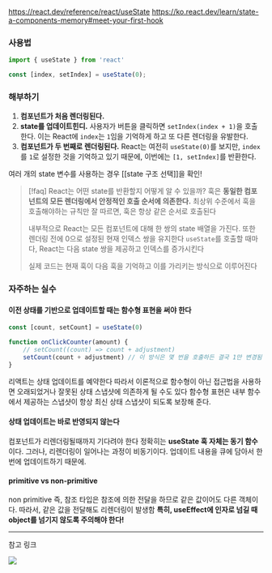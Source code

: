 https://react.dev/reference/react/useState
https://ko.react.dev/learn/state-a-components-memory#meet-your-first-hook

### 사용법

```javascript
import { useState } from 'react'

const [index, setIndex] = useState(0);
```

### 해부하기
1. **컴포넌트가 처음 렌더링된다.**
2. **state를 업데이트힌디.** 사용자가 버튼을 클릭하면 `setIndex(index + 1)`을 호출한다. 이는 React에 `index`는 `1`임을 기억하게 하고 또 다른 렌더링을 유발한다.
3. **컴포넌트가 두 번째로 렌더링된다.** React는 여전히 `useState(0)`를 보지만, `index`를 `1`로 설정한 것을 기억하고 있기 때문에, 이번에는 `[1, setIndex]`를 반환한다.

여러 개의 state 변수를 사용하는 경우 [[state 구조 선택]]을 확인!

> [!faq] React는 어떤 state를 반환할지 어떻게 알 수 있을까?
> 훅은 **동일한 컴포넌트의 모든 렌더링에서 안정적인 호출 순서에 의존한다.**
> 최상위 수준에서 훅을 호출해야하는 규칙만 잘 따르면, 훅은 항상 같은 순서로 호출된다
> 
> 내부적으로 React는 모든 컴포넌트에 대해 한 쌍의 state 배열을 가진다.
> 또한 렌더링 전에 0으로 설정된 현재 인덱스 쌍을 유지한다
> `useState`를 호출할 때마다, React는 다음 state 쌍을 제공하고 인덱스를 증가시킨다
> 
> 실제 코드는 현재 훅이 다음 훅을 기억하고 이를 가리키는 방식으로 이루어진다

### 자주하는 실수
#### 이전 상태를 기반으로 업데이트할 때는 함수형 표현을 써야 한다
```javascript
const [count, setCount] = useState(0)

function onClickCounter(amount) {
	// setCount((count) => count + adjustment)
	setCount(count + adjustment) // 이 방식은 몇 번을 호출하든 결국 1만 변경됨
}
```

리액트는 상태 업데이트를 예약한다
따라서 이론적으로 함수형이 아닌 접근법을 사용하면 오래되었거나 잘못된 상태 스냅샷에 의존하게 될 수도 있다
함수형 표현은 내부 함수에서 제공하는 스냅샷이 항상 최신 상태 스냅샷이 되도록 보장해 준다.

#### 상태 업데이트는 바로 반영되지 않는다
컴포넌트가 리렌더링될때까지 기다려야 한다
정확히는 **useState 훅 자체는 동기 함수**이다. 그러나, 리렌더링이 일어나는 과정이 비동기이다.
업데이트 내용을 큐에 담아서 한번에 업데이트하기 때문에.

#### primitive vs non-primitive
non primitive 즉, 참조 타입은 참조에 의한 전달을 하므로 같은 값이어도 다른 객체이다.
따라서, 같은 값을 전달해도 리렌더링이 발생함
**특히, useEffect에 인자로 넘길 때 object를 넘기지 않도록 주의해야 한다!**

---
참고 링크

![](https://www.youtube.com/watch?v=GGo3MVBFr1A)